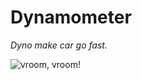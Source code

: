 # Dynamometer

*Dyno make car go fast.*

![vroom, vroom!](https://thumbs.gfycat.com/TotalMintyIguana-small.gif)
